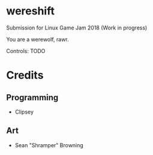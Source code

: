 # wereshift
Submission for Linux Game Jam 2018 (Work in progress)

You are a werewolf, rawr.

Controls:
TODO

# Credits
## Programming
 * Clipsey

## Art
 * Sean "Shramper" Browning